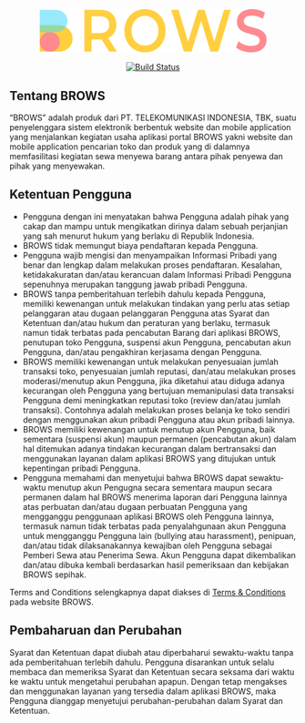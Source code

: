 <p align="center"><img src="resources/images/logo/brows.png" width="400"></p>

<p align="center">
<a href="https://brows.id" target="_blank">
	<img src="https://travis-ci.org/laravel/framework.svg" alt="Build Status">
</a>
</p>

## Tentang BROWS

“BROWS” adalah produk dari PT. TELEKOMUNIKASI INDONESIA, TBK, suatu penyelenggara sistem elektronik berbentuk website dan mobile application yang menjalankan kegiatan usaha aplikasi portal BROWS yakni website dan mobile application pencarian toko dan produk yang di dalamnya memfasilitasi kegiatan sewa menyewa barang antara pihak penyewa dan pihak yang menyewakan.

## Ketentuan Pengguna

- Pengguna dengan ini menyatakan bahwa Pengguna adalah pihak yang cakap dan mampu untuk mengikatkan dirinya dalam sebuah perjanjian yang sah menurut hukum yang berlaku di Republik Indonesia.
- BROWS tidak memungut biaya pendaftaran kepada Pengguna.
- Pengguna wajib mengisi dan menyampaikan Informasi Pribadi yang benar dan lengkap dalam melakukan proses pendaftaran. Kesalahan, ketidakakuratan dan/atau kerancuan dalam Informasi Pribadi Pengguna sepenuhnya merupakan tanggung jawab pribadi Pengguna.
- BROWS tanpa pemberitahuan terlebih dahulu kepada Pengguna, memiliki kewenangan untuk melakukan tindakan yang perlu atas setiap pelanggaran atau dugaan pelanggaran Pengguna atas Syarat dan Ketentuan dan/atau hukum dan peraturan yang berlaku, termasuk namun tidak terbatas pada pencabutan Barang dari aplikasi BROWS, penutupan toko Pengguna, suspensi akun Pengguna, pencabutan akun Pengguna, dan/atau pengakhiran kerjasama dengan Pengguna.
- BROWS memiliki kewenangan untuk melakukan penyesuaian jumlah transaksi toko, penyesuaian jumlah reputasi, dan/atau melakukan proses moderasi/menutup akun Pengguna, jika diketahui atau diduga adanya kecurangan oleh Pengguna yang bertujuan memanipulasi data transaksi Pengguna demi meningkatkan reputasi toko (review dan/atau jumlah transaksi). Contohnya adalah melakukan proses belanja ke toko sendiri dengan menggunakan akun pribadi Pengguna atau akun pribadi lainnya.
- BROWS memiliki kewenangan untuk menutup akun Pengguna, baik sementara (suspensi akun) maupun permanen (pencabutan akun) dalam hal ditemukan adanya tindakan kecurangan dalam bertransaksi dan menggunakan layanan dalam aplikasi BROWS yang ditujukan untuk kepentingan pribadi Pengguna.
- Pengguna memahami dan menyetujui bahwa BROWS dapat sewaktu-waktu menutup akun Pengugna secara sementara maupun secara permanen dalam hal BROWS menerima laporan dari Pengguna lainnya atas perbuatan dan/atau dugaan perbuatan Pengguna yang mengganggu penggunaan aplikasi BROWS oleh Pengguna lainnya, termasuk namun tidak terbatas pada penyalahgunaan akun Pengguna untuk mengganggu Pengguna lain (bullying atau harassment), penipuan, dan/atau tidak dilaksanakannya kewajiban oleh Pengguna sebagai Pemberi Sewa atau Penerima Sewa. Akun Pengguna dapat dikembalikan dan/atau dibuka kembali berdasarkan hasil pemeriksaan dan kebijakan BROWS sepihak.

Terms and Conditions selengkapnya dapat diakses di <a href="https://brows.id/tnc" target="_blank">Terms & Conditions</a> pada website BROWS.

## Pembaharuan dan Perubahan

Syarat dan Ketentuan dapat diubah atau diperbaharui sewaktu-waktu tanpa ada pemberitahuan terlebih dahulu. Pengguna disarankan untuk selalu membaca dan memeriksa Syarat dan Ketentuan secara seksama dari waktu ke waktu untuk mengetahui perubahan apapun. Dengan tetap mengakses dan menggunakan layanan yang tersedia dalam aplikasi BROWS, maka Pengguna dianggap menyetujui perubahan-perubahan dalam Syarat dan Ketentuan.